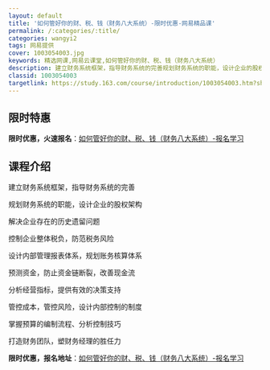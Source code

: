 ```yaml
---
layout: default
title: '如何管好你的财、税、钱（财务八大系统）-限时优惠-网易精品课'
permalink: /:categories/:title/
categories: wangyi2
tags: 网易提供
cover: 1003054003.jpg
keywords: 精选网课,网易云课堂,如何管好你的财、税、钱（财务八大系统）
description: 建立财务系统框架，指导财务系统的完善规划财务系统的职能，设计企业的股权架构解决企业存在的历史遗留问题控制企业整体税负，防
classid: 1003054003
targetlink: https://study.163.com/course/introduction/1003054003.htm?share=1&shareId=1025206652&utm_campaign=share&utm_medium=iphoneShare&utm_source=&utm_u=1025206652
---
```


## 限时特惠

**限时优惠，火速报名**：[如何管好你的财、税、钱（财务八大系统）-报名学习](https://study.163.com/course/introduction/1003054003.htm?share=1&shareId=1025206652&utm_campaign=share&utm_medium=iphoneShare&utm_source=&utm_u=1025206652)

## 课程介绍

建立财务系统框架，指导财务系统的完善

规划财务系统的职能，设计企业的股权架构

解决企业存在的历史遗留问题

控制企业整体税负，防范税务风险

设计内部管理报表体系，规划账务核算体系

预测资金，防止资金链断裂，改善现金流

分析经营指标，提供有效的决策支持

管控成本，管控风险，设计内部控制的制度

掌握预算的编制流程、分析控制技巧

打造财务团队，塑财务经理的胜任力

**限时优惠，报名地址**：[如何管好你的财、税、钱（财务八大系统）-报名学习](https://study.163.com/course/introduction/1003054003.htm?share=1&shareId=1025206652&utm_campaign=share&utm_medium=iphoneShare&utm_source=&utm_u=1025206652)


